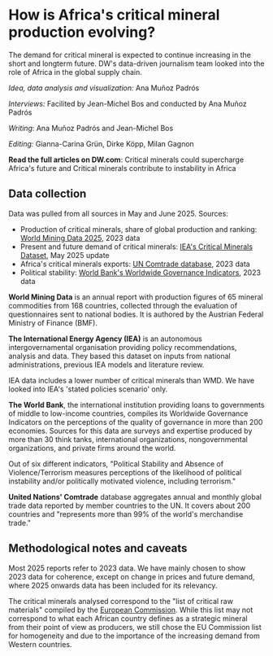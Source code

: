 # How is Africa's critical mineral production evolving? 

The demand for critical mineral is expected to continue increasing in the short and longterm future. DW's data-driven journalism team looked into the role of Africa in the global supply chain. 

<em>Idea, data analysis and visualization:</em> Ana Muñoz Padrós

<em>Interviews:</em> Facilited by Jean-Michel Bos and conducted by Ana Muñoz Padrós

<em>Writing</em>: Ana Muñoz Padrós and Jean-Michel Bos

<em>Editing:</em> Gianna-Carina Grün, Dirke Köpp, Milan Gagnon

<b>Read the full articles on DW.com</b>: <a html='https://www.dw.com/en/critical-minerals-could-supercharge-africas-future/a-73210311'>Critical minerals could supercharge Africa's future</a> and <a html='https://www.dw.com/en/africa-critical-minerals-mining-instability-drc-rwanda-m23-conflict-graphics-v2/a-73876380'>Critical minerals contribute to instability in Africa</a>

## Data collection
Data was pulled from all sources in May and June 2025. 
Sources: 
- Production of critical minerals, share of global production and ranking: <a href='https://www.world-mining-data.info/?World_Mining_Data'>World Mining Data 2025</a>, 2023 data
- Present and future demand of critical minerals: <a href='https://www.iea.org/data-and-statistics/data-product/critical-minerals-dataset'>IEA's Critical Minerals Dataset</a>, May 2025 update
- Africa's critical minerals exports: <a href='https://comtradeplus.un.org/'>UN Comtrade database</a>, 2023 data
- Political stability: <a href='https://www.worldbank.org/en/publication/worldwide-governance-indicators'>World Bank's Worldwide Governance Indicators</a>, 2023 data

<b>World Mining Data</b> is an annual report with production figures of 65 mineral commodities from 168 countries, collected through the evaluation of questionnaires sent to national bodies. It is authored by the Austrian Federal Ministry of Finance (BMF). 

<b>The International Energy Agency (IEA)</b> is an autonomous intergovernamental organisation providing policy recommendations, analysis and data. They based this dataset on inputs from national administrations, previous IEA models and literature review. 

IEA data includes a lower number of critical minerals than WMD. We have looked into IEA's 'stated policies scenario' only​.

<b>The World Bank</b>, the international institution providing loans to governments of middle to low-income countries, compiles its Worldwide Governance Indicators on the perceptions of the quality of governance in more than 200 economies. Sources for this data are surveys and expertise produced by more than 30 think tanks, international organizations, nongovernmental organizations, and private firms around the world. 

Out of six different indicators, "Political Stability and Absence of Violence/Terrorism measures perceptions of the likelihood of political instability and/or politically motivated violence, including terrorism."

<b>United Nations' Comtrade</b> database aggregates annual and monthly global trade data reported by member countries to the UN. It covers about 200 countries and "represents more than 99% of the world's merchandise trade."

## Methodological notes and caveats

Most 2025 reports refer to 2023 data. We have mainly chosen to show 2023 data for coherence, except on change in prices and future demand, where 2025 onwards data has been included for its relevancy​.

The critical minerals analysed correspond to the "list of critical raw materials" compiled by the <a href='https://eur-lex.europa.eu/legal-content/EN/TXT/?uri=CELEX%3A32024R1252&qid=1720020986785'>European Commission</a>. While this list may not correspond to what each African country defines as a strategic mineral from their point of view as producers, we still chose the EU Commission list for homogeneity and due to the importance of the increasing demand from Western countries. 




